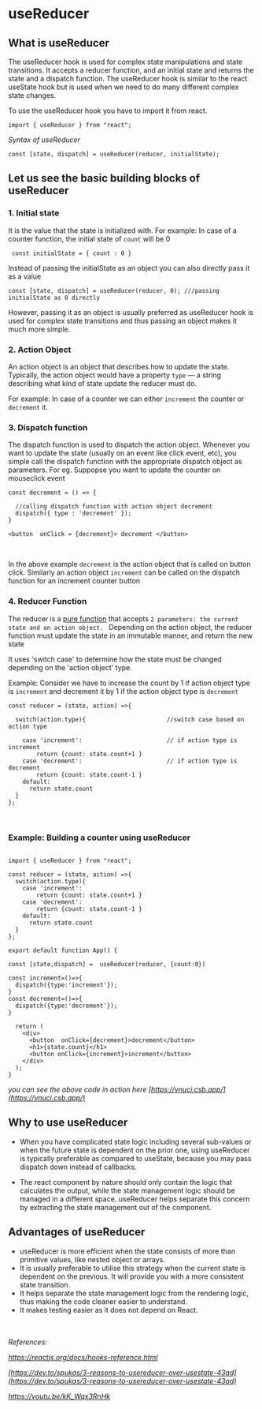 # useReducer

## What is useReducer

The useReducer hook is used for complex state manipulations and state transitions. It accepts a reducer function, and an initial state and returns the state and a dispatch function. 
The useReducer hook is similar to the react useState hook but is used when we need to do many different complex state changes.

To use the useReducer hook you have to import it from react.

``` import { useReducer } from "react"; ```

_Syntax of useReducer_

``` const [state, dispatch] = useReducer(reducer, initialState); ```

## Let us see the basic building blocks of useReducer

### 1. Initial state

It is the value that the state is initialized with.
For example: In case of a counter function, the initial state of ```count``` will be 0

``` const initialState = { count : 0 }```

Instead of passing the initialState as an object you can also directly pass it as a value

``` const [state, dispatch] = useReducer(reducer, 0); ///passing initialState as 0 directly ```

However, passing it as an object is usually preferred as useReducer hook is used for complex state transitions and thus passing an object makes it much more simple.

### 2. Action Object

An action object is an object that describes how to update the state. 
Typically, the action object would have a property ```type``` — a string describing what kind of state update the reducer must do.

For example: In case of a counter we can either ```increment``` the counter or ```decrement``` it.

### 3. Dispatch function

The dispatch function is used to dispatch the action object. Whenever you want to update the state (usually on an event like click event, etc), 
you simple call the dispatch function with the appropriate dispatch object as parameters. 
For eg. Suppopse you want to update the counter on mouseclick event

```
const decrement = () => {

  //calling dispatch function with action object decrement
  dispatch({ type : 'decrement' });
}

<button  onClick = {decrement}> decrement </button>
```
<br>

In the above example ```decrement``` is the action object that is called on button click. Similarly an action object ```increment``` can be called on the dispatch function
for an increment counter button



### 4. Reducer Function

The reducer is a [pure function](https://www.freecodecamp.org/news/what-is-a-pure-function-in-javascript-acb887375dfe/) that accepts ```2 parameters:
the current state and an action object. ```
Depending on the action object, the reducer function must update the state in an immutable manner, and return the new state

It uses 'switch case' to determine how the state must be changed depending on the 'action object' type.

Example: Consider we have to increase the count by 1 if action object type is ```increment``` and decrement it by 1 if the action object type is ```decrement```

```
const reducer = (state, action) =>{

  switch(action.type){                       //switch case based on action type
  
    case 'increment':                        // if action type is increment
        return {count: state.count+1 }
    case 'decrement':                        // if action type is decrement
        return {count: state.count-1 }
    default:
      return state.count
  }
};
```

<br>

### Example: Building a counter using useReducer

```

import { useReducer } from "react";

const reducer = (state, action) =>{
  switch(action.type){
    case 'increment':
        return {count: state.count+1 }
    case 'decrement':
        return {count: state.count-1 }
    default:
      return state.count
  }
};

export default function App() {

const [state,dispatch] =  useReducer(reducer, {count:0})

const increment=()=>{
  dispatch({type:'increment'});
}
const decrement=()=>{
  dispatch({type:'decrement'});
}

  return (
    <div>
      <button  onClick={decrement}>decrement</button>
      <h1>{state.count}</h1>
      <button onClick={increment}>increment</button>
    </div>
  );
}

```

_you can see the above code in action here [https://vnuci.csb.app/](https://vnuci.csb.app/)_

## Why to use useReducer

*  When you have complicated state logic including several sub-values or when the future state is dependent on the prior one, 
using useReducer is typically preferable as compared to useState, because  you may pass dispatch down instead of callbacks.

* The react component by nature should only contain the logic that calculates the output, while the state management logic should be managed in a different space.
useReducer helps separate this concern by extracting the state management out of the component.

## Advantages of useReducer

* useReducer is more efficient when the state consists of more than primitive values, like nested object or arrays.
* It is usually preferable to utilise this strategy when the current state is dependent on the previous. It will provide you with a more consistent state transition.
* It helps separate the state management logic from the rendering logic, thus making the code cleaner easier to understand.
* It makes testing easier as it does not depend on React.


<br>
<br>

<i>
  References: 
  
  https://reactjs.org/docs/hooks-reference.html
  
  [https://dev.to/spukas/3-reasons-to-usereducer-over-usestate-43ad](https://dev.to/spukas/3-reasons-to-usereducer-over-usestate-43ad)

  https://youtu.be/kK_Wqx3RnHk
</i>
